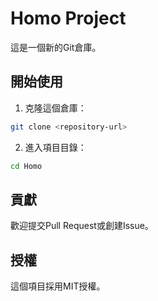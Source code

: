 # Homo Project

這是一個新的Git倉庫。

## 開始使用

1. 克隆這個倉庫：
```bash
git clone <repository-url>
```

2. 進入項目目錄：
```bash
cd Homo
```

## 貢獻

歡迎提交Pull Request或創建Issue。

## 授權

這個項目採用MIT授權。
